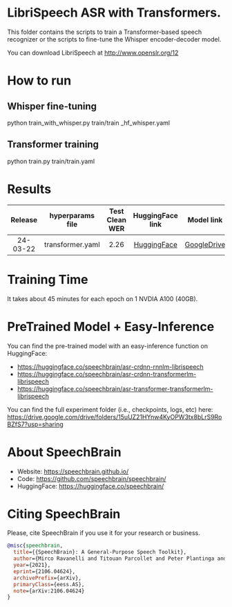 # LibriSpeech ASR with Transformers.
This folder contains the scripts to train a Transformer-based speech recognizer or the scripts to fine-tune the Whisper encoder-decoder model. 

You can download LibriSpeech at http://www.openslr.org/12

# How to run
## Whisper fine-tuning
python train_with_whisper.py train/train
_hf_whisper.yaml

## Transformer training
python train.py train/train.yaml
# Results

| Release | hyperparams file | Test Clean WER | HuggingFace link | Model link | GPUs |
|:-------------:|:---------------------------:| :-----:| :-----:| :-----:| :--------:|
| 24-03-22 | transformer.yaml | 2.26 | [HuggingFace](https://huggingface.co/speechbrain/asr-transformer-transformerlm-librispeech) | [GoogleDrive](https://drive.google.com/drive/folders/1sM3_PksmGQZMxXPibp7W7mQfPXFdHqc5?usp=sharing) | 1xA100 40GB |

# Training Time
It takes about 45 minutes for each epoch on 1 NVDIA A100 (40GB).


# PreTrained Model + Easy-Inference
You can find the pre-trained model with an easy-inference function on HuggingFace:
- https://huggingface.co/speechbrain/asr-crdnn-rnnlm-librispeech
- https://huggingface.co/speechbrain/asr-crdnn-transformerlm-librispeech
- https://huggingface.co/speechbrain/asr-transformer-transformerlm-librispeech

You can find the full experiment folder (i.e., checkpoints, logs, etc) here:
https://drive.google.com/drive/folders/15uUZ21HYnw4KyOPW3tx8bLrS9RoBZfS7?usp=sharing

# **About SpeechBrain**
- Website: https://speechbrain.github.io/
- Code: https://github.com/speechbrain/speechbrain/
- HuggingFace: https://huggingface.co/speechbrain/


# **Citing SpeechBrain**
Please, cite SpeechBrain if you use it for your research or business.

```bibtex
@misc{speechbrain,
  title={{SpeechBrain}: A General-Purpose Speech Toolkit},
  author={Mirco Ravanelli and Titouan Parcollet and Peter Plantinga and Aku Rouhe and Samuele Cornell and Loren Lugosch and Cem Subakan and Nauman Dawalatabad and Abdelwahab Heba and Jianyuan Zhong and Ju-Chieh Chou and Sung-Lin Yeh and Szu-Wei Fu and Chien-Feng Liao and Elena Rastorgueva and François Grondin and William Aris and Hwidong Na and Yan Gao and Renato De Mori and Yoshua Bengio},
  year={2021},
  eprint={2106.04624},
  archivePrefix={arXiv},
  primaryClass={eess.AS},
  note={arXiv:2106.04624}
}
```
